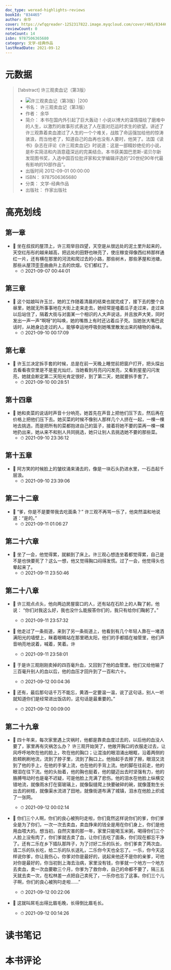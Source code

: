 ```yaml
---
doc_type: weread-highlights-reviews
bookId: "834465"
author: 余华
cover: https://wfqqreader-1252317822.image.myqcloud.com/cover/465/834465/t7_834465.jpg
reviewCount: 0
noteCount: 14
isbn: 9787506365680
category: 文学-经典作品
lastReadDate: 2021-09-12
---
```

# 元数据
> [!abstract] 许三观卖血记（第3版）
> - ![ 许三观卖血记（第3版）|200](https://wfqqreader-1252317822.image.myqcloud.com/cover/465/834465/t7_834465.jpg)
> - 书名： 许三观卖血记（第3版）
> - 作者： 余华
> - 简介： 本书在国内外引起了巨大轰动！小说以博大的温情描绘了磨难中的人生，以激烈的故事形式表达了人在面对厄运时求生的欲望。讲述了许三观靠着卖血渡过了人生的一个个难关，战胜了命运强加给他的惊涛骇浪，而当他老了，知道自己的血再也没有人要时，他哭了。法国《读书》杂志在评论《许三观卖血记》时说道：这是一部精妙绝伦的小说，是朴实简洁和内涵意蕴深远的完美结合。本书获美国巴恩斯-诺贝尔新发现图书奖，入选中国百位批评家和文学编辑评选的“20世纪90年代最有影响的10部作品”。
> - 出版时间 2012-09-01 00:00:00
> - ISBN： 9787506365680
> - 分类： 文学-经典作品
> - 出版社： 作家出版社

# 高亮划线

## 第一章


- 📌 坐在叔叔的屋顶上，许三观举目四望，天空是从很远处的泥土里升起来的，天空红彤彤的越来越高，把远处的田野也映亮了，使庄稼变得像西红柿那样通红一片，还有横在那里的河流和爬过去的小路，那些树木，那些茅屋和池塘，那些从屋顶歪歪曲曲升上去的炊烟，它们都红了。 
    - ⏱ 2021-09-07 00:44:01 
## 第三章


- 📌 这个姑娘叫许玉兰，她的工作随着清晨的结束也就完成了，接下去的整个白昼里，她就无所事事地在大街上走来走去，她经常是嗑着瓜子走过来，走过来以后站住了，隔着大街与对面某一个相识的人大声说话，并且放声大笑，同时发出一声一声“啊呀”的叫唤，她的嘴唇上有时还沾着瓜子壳。当她张大嘴巴说话时，从她身边走过的人，能够幸运地呼吸到她嘴里散发出来的植物的香味。 
    - ⏱ 2021-09-10 00:17:09 
## 第七章


- 📌 许玉兰决定拆手套的时候，总是在前一天晚上睡觉前把窗户打开，把头探出去看看夜空里是不是星光灿烂，当她看到月亮闪闪发亮，又看到星星闪闪发亮，她就会断定第二天阳光肯定很好，到了第二天，她就要拆手套了。 
    - ⏱ 2021-09-10 00:28:51 
## 第十四章


- 📌 她和卖菜的说话时声音十分响亮，她首先在声音上把他们压下去，然后再在价格上把他们压下去。她买菜的时候不像别人那样几个人挤在一起，一棵一棵地去挑选，而是把所有的菜都抱进自己的篮子，接着将她不要的菜再一棵一棵地扔出来，她从来不和别人共同挑选，她只让别人去挑选她不要的那些菜。 
    - ⏱ 2021-09-10 23:36:12 
## 第十五章


- 📌 阿方笑的时候脸上的皱纹涌来涌去的，像是一块石头扔进水里，一石击起千层浪。 
    - ⏱ 2021-09-10 23:39:06 
## 第二十二章


- 📌 “爹，你是不是要带我去吃面条？”     许三观不再骂一乐了，他突然温和地说道：“是的。” 
    - ⏱ 2021-09-11 01:06:27 
## 第二十六章


- 📌 坐了一会，他觉得累，就躺到了床上。许三观心想连坐着都觉得累，自己是不是也快要死了？这么一想，他又觉得胸口闷得发慌。过了一会，他觉得头也晕起来了。 
    - ⏱ 2021-09-11 23:50:46 
## 第二十八章


- 📌 许三观点点头，他向两边房屋窗口的人，还有站在石阶上的人鞠了躬，他说：     “你们对我这么好，我也没什么能报答你们的，我只有给你们鞠躬了。” 
    - ⏱ 2021-09-11 23:57:32 

- 📌 他走过了一条街道，来到了另一条街道上，他看到有几个年轻人靠在一堵洒满阳光的墙壁上，眯着眼睛站在那里晒太阳，他们的手都插在袖管里，他们声音响亮地说着，喊着，笑着。许 
    - ⏱ 2021-09-11 23:58:01 

- 📌 于是许三观刚刚卖掉的四百毫升血，又回到了他的血管里。他们又给他输了三百毫升别人的血以后，他的血压才回升到了一百和六十。 
    - ⏱ 2021-09-12 00:04:36 

- 📌 还有，最后那句话千万不能忘，黄酒一定要温一温，说了这句话，别人一听就知道你们是经常进出饭店的，这句话是最重要的。” 
    - ⏱ 2021-09-12 00:09:00 
## 第二十九章


- 📌 四十年来，每次家里遇上灾祸时，他都是靠卖血度过去的，以后他的血没人要了，家里再有灾祸怎么办？     许三观开始哭了，他敞开胸口的衣服走过去，让风呼呼地吹在他的脸上，吹在他的胸口；让混浊的眼泪涌出眼眶，沿着两侧的脸颊刷刷地流，流到了脖子里，流到了胸口上。他抬起手去擦了擦，眼泪又流到了他的手上，在他的手掌上流，也在他的手背上流。他的脚在往前走，他的眼泪在往下流。他的头抬着，他的胸也挺着，他的腿迈出去时坚强有力，他的胳膊甩动时也是毫不迟疑，可是他脸上充满了悲伤。他的泪水在他脸上纵横交错地流，就像雨水打在窗玻璃上，就像裂缝爬上快要破碎的碗，就像蓬勃生长出去的树枝，就像渠水流进了田地，就像街道布满了城镇，泪水在他脸上织成了一张网。 
    - ⏱ 2021-09-12 00:02:14 

- 📌 你们三个人啊，你们的良心被狗叼走啦，你们竟然这样说你们的爹，你们爹全是为了你们，一次一次去卖血，卖血挣来的钱全是用在你们身上，你们是他用血喂大的。想当初，自然灾害的那一年，家里只能喝玉米粥，喝得你们三个人脸上没有肉了，你们爹就去卖了血，让你们去吃了面条，你们现在都忘干净了。还有二乐在乡下插队那阵子，为了讨好二乐的队长，你们爹卖了两次血，请二乐的队长吃，给二乐的队长送礼，二乐你今天也全忘了。一乐，你今天这样说你爹，你让我伤心，你爹对你是最好的，说起来他还不是你的亲爹，可他对你是最好的，你当初到上海去治病，家里没有钱，你爹就一个地方一个地方去卖血，卖一次血要歇三个月，你爹为了救你命，自己的命都不要了，隔三五天就去卖一次，在松林差一点把自己卖死了，一乐你也忘了这事。你们三个儿子啊，你们的良心被狗叼走啦……” 
    - ⏱ 2021-09-12 00:22:06 

- 📌 这就叫屌毛出得比眉毛晚，长得倒比眉毛长。 
    - ⏱ 2021-09-12 00:14:26 

# 读书笔记


# 本书评论
